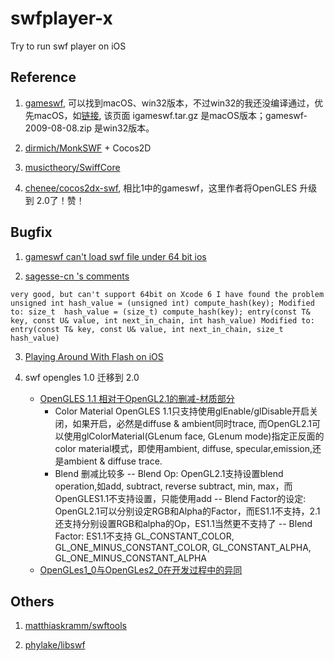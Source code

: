 # swfplayer-x
Try to run swf player on iOS

## Reference

1. [gameswf](http://tulrich.com/geekstuff/gameswf.html), 可以找到macOS、win32版本，不过win32的我还没编译通过，优先macOS，如[链接](https://sourceforge.net/projects/tu-testbed/files/demos/gameswf-2009-08-08/), 该页面 igameswf.tar.gz 是macOS版本；gameswf-2009-08-08.zip 是win32版本。

2. [dirmich/MonkSWF](https://github.com/dirmich/MonkSWF) + Cocos2D

3. [musictheory/SwiffCore](https://github.com/musictheory/SwiffCore)

4. [chenee/cocos2dx-swf](https://github.com/chenee/cocos2dx-swf), 相比1中的gameswf，这里作者将OpenGLES 升级到 2.0了！赞！

## Bugfix

1. [gameswf can't load swf file under 64 bit ios](http://stackoverflow.com/questions/30887855/gameswf-cant-load-swf-file-under-64-bit-ios)

2. [sagesse-cn 's comments](https://sourceforge.net/projects/tu-testbed/?source=typ_redirect)
```
very good, but can't support 64bit on Xcode 6 I have found the problem unsigned int hash_value = (unsigned int) compute_hash(key); Modified to: size_t  hash_value = (size_t) compute_hash(key); entry(const T& key, const U& value, int next_in_chain, int hash_value) Modified to: entry(const T& key, const U& value, int next_in_chain, size_t hash_value)
```

3. [Playing Around With Flash on iOS](http://www.paradeofrain.com/2011/05/20/playing-around-with-flash-on-ios/)

4. swf opengles 1.0 迁移到 2.0
    * [OpenGLES 1.1 相对于OpenGL2.1的删减-材质部分](http://blog.csdn.net/n5/article/details/5596310)
        - Color Material
        OpenGLES 1.1只支持使用glEnable/glDisable开启关闭，如果开启，必然是diffuse & ambient同时trace, 而OpenGL2.1可以使用glColorMaterial(GLenum face, GLenum mode)指定正反面的color material模式，即使用ambient, diffuse, specular,emission,还是ambient & diffuse trace.
        - Blend 删减比较多
        -- Blend Op: 
        OpenGL2.1支持设置blend operation,如add, subtract, reverse subtract, min, max，而OpenGLES1.1不支持设置，只能使用add
        -- Blend Factor的设定: 
        OpenGL2.1可以分别设定RGB和Alpha的Factor，而ES1.1不支持，2.1还支持分别设置RGB和alpha的Op，ES1.1当然更不支持了
        -- Blend Factor:
        ES1.1不支持 GL_CONSTANT_COLOR, GL_ONE_MINUS_CONSTANT_COLOR, GL_CONSTANT_ALPHA, GL_ONE_MINUS_CONSTANT_ALPHA
    * [OpenGLes1_0与OpenGLes2_0在开发过程中的异同](http://www.docin.com/p-1235896646.html)

## Others

1. [matthiaskramm/swftools](https://github.com/matthiaskramm/swftools)

2. [phylake/libswf](https://github.com/phylake/libswf)